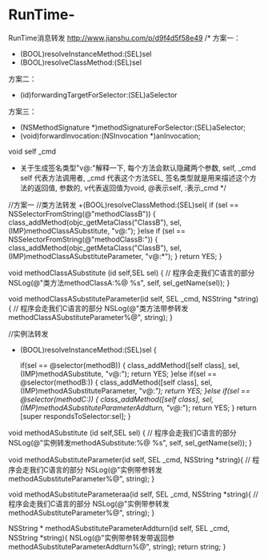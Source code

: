# RunTime-  
RunTime消息转发  http://www.jianshu.com/p/d9f4d5f58e49
/*
 方案一：
 
 + (BOOL)resolveInstanceMethod:(SEL)sel
 + (BOOL)resolveClassMethod:(SEL)sel
 
 方案二：
 
 - (id)forwardingTargetForSelector:(SEL)aSelector
 
 方案三：
 
 - (NSMethodSignature *)methodSignatureForSelector:(SEL)aSelector;
 - (void)forwardInvocation:(NSInvocation *)anInvocation;
 

 void self _cmd
*  关于生成签名类型"v@:"解释一下, 每个方法会默认隐藏两个参数, self, _cmd
self 代表方法调用者, _cmd 代表这个方法SEL, 签名类型就是用来描述这个方法的返回值, 参数的,
v代表返回值为void, @表示self, :表示_cmd
*/

//方案一
//类方法转发
+(BOOL)resolveClassMethod:(SEL)sel{
    if (sel == NSSelectorFromString(@"methodClassB")) {
        class_addMethod(objc_getMetaClass("ClassB"), sel, (IMP)methodClassASubstitute, "v@:");
    }else if (sel == NSSelectorFromString(@"methodClassB:")) {
        class_addMethod(objc_getMetaClass("ClassB"), sel, (IMP)methodClassASubstituteParameter, "v@:*");
    }
    return YES;
}

void methodClassASubstitute (id self,SEL sel)
{
    // 程序会走我们C语言的部分
    NSLog(@"类方法methodClassA:%@ %s", self, sel_getName(sel));
}

void methodClassASubstituteParameter(id self, SEL _cmd, NSString *string){
    // 程序会走我们C语言的部分
    NSLog(@"类方法带参转发methodClassASubstituteParameter%@", string);
}

//实例法转发
+ (BOOL)resolveInstanceMethod:(SEL)sel
{
    
    if(sel == @selector(methodB)) {
        class_addMethod([self class], sel, (IMP)methodASubstitute, "v@:");
        return YES;
    }else if(sel == @selector(methodB:)) {
        class_addMethod([self class], sel, (IMP)methodASubstituteParameter, "v@:*");
        return YES;
    }else if(sel == @selector(methodC:)) {
        class_addMethod([self class], sel, (IMP)methodASubstituteParameterAddturn, "v@:*");
        return YES;
    }
    return [super respondsToSelector:sel];
}

void methodASubstitute (id self,SEL sel)
{
    // 程序会走我们C语言的部分
    NSLog(@"实例转发methodASubstitute:%@ %s", self, sel_getName(sel));
}

void methodASubstituteParameter(id self, SEL _cmd, NSString *string){
    // 程序会走我们C语言的部分
    NSLog(@"实例带参转发methodASubstituteParameter%@", string);
}

void methodASubstituteParameteraa(id self, SEL _cmd, NSString *string){
    // 程序会走我们C语言的部分
    NSLog(@"实例带参转发methodASubstituteParameter%@", string);
}

NSString * methodASubstituteParameterAddturn(id self, SEL _cmd, NSString *string){
    NSLog(@"实例带参转发带返回参methodASubstituteParameterAddturn%@", string);
    return string;
}
